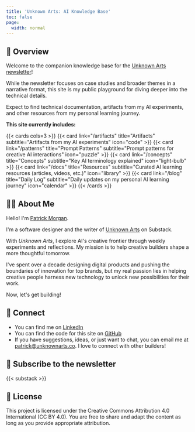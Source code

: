```yaml
---
title: 'Unknown Arts: AI Knowledge Base'
toc: false
page:
  width: normal
---
```


## 📖 Overview

Welcome to the companion knowledge base for the [Unknown Arts newsletter](https://www.unknownarts.co)! 

While the newsletter focuses on case studies and broader themes in a narrative format, this site is my public playground for diving deeper into the technical details.

Expect to find technical documentation, artifacts from my AI experiments, and other resources from my personal learning journey.

**This site currently includes:**

{{< cards cols=3 >}}
  {{< card link="/artifacts" title="Artifacts" subtitle="Artifacts from my AI experiments" icon="code" >}}
  {{< card link="/patterns" title="Prompt Patterns" subtitle="Prompt patterns for creative AI interactions" icon="puzzle" >}}
  {{< card link="/concepts" title="Concepts" subtitle="Key AI terminology explained" icon="light-bulb" >}}
  {{< card link="/docs" title="Resources" subtitle="Curated AI learning resources (articles, videos, etc.)" icon="library" >}}
  {{< card link="/blog" title="Daily Log" subtitle="Daily updates on my personal AI learning journey" icon="calendar" >}}
{{< /cards >}}

## 👨‍💻 About Me

Hello! I'm [Patrick Morgan](https://patrickmorgan.org).

I'm a software designer and the writer of [Unknown Arts](https://www.unknownarts.co) on Substack.

With *Unknown Arts*, I explore AI's creative frontier through weekly experiments and reflections. My mission is to help creative builders shape a more thoughtful tomorrow.

I've spent over a decade designing digital products and pushing the boundaries of innovation for top brands, but my real passion lies in helping creative people harness new technology to unlock new possibilities for their work.

Now, let's get building!

## 🔗 Connect

- You can find me on [LinkedIn](https://www.linkedin.com/in/itspatmorgan/)
- You can find the code for this site on [GitHub](https://github.com/itspatmorgan/unknown-arts-ai)
- If you have suggestions, ideas, or just want to chat, you can email me at patrick@unknownarts.co. I love to connect with other builders!

## 💌 Subscribe to the newsletter

{{< substack >}}

## 📄 License

This project is licensed under the Creative Commons Attribution 4.0 International (CC BY 4.0). You are free to share and adapt the content as long as you provide appropriate attribution.